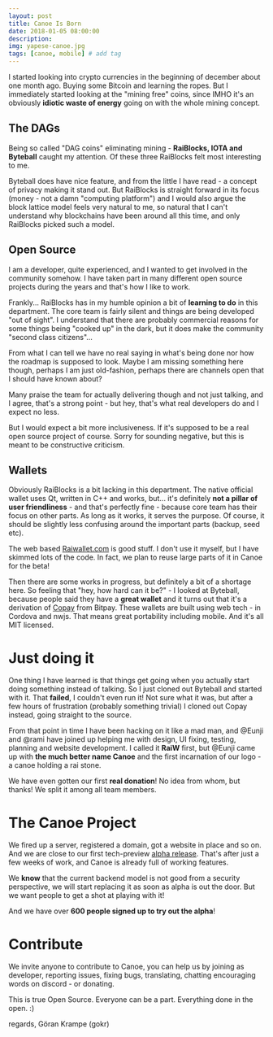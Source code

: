```yaml
---
layout: post
title: Canoe Is Born
date: 2018-01-05 08:00:00
description: 
img: yapese-canoe.jpg 
tags: [canoe, mobile] # add tag
---
```


I started looking into crypto currencies in the beginning of december about one month ago. Buying some Bitcoin and learning the ropes. But I immediately started looking at the "mining free" coins, since IMHO it's an obviously **idiotic waste of energy** going on with the whole mining concept.

## The DAGs
Being so called "DAG coins" eliminating mining - **RaiBlocks, IOTA and Byteball** caught my attention. Of these three RaiBlocks felt most interesting to me.

Byteball does have nice feature, and from the little I have read - a concept of privacy making it stand out. But RaiBlocks is straight forward in its focus (money - not a damn "computing platform") and I would also argue the block lattice model feels very natural to me, so natural that I can't understand why blockchains have been around all this time, and only RaiBlocks picked such a model.

## Open Source
I am a developer, quite experienced, and I wanted to get involved in the community somehow. I have taken part in many different open source projects during the years and that's how I like to work.

Frankly... RaiBlocks has in my humble opinion a bit of **learning to do** in this department. The core team is fairly silent and things are being developed "out of sight". I understand that there are probably commercial reasons for some things being "cooked up" in the dark, but it does make the community "second class citizens"...

From what I can tell we have no real saying in what's being done nor how the roadmap is supposed to look. Maybe I am missing something here though, perhaps I am just old-fashion, perhaps there are channels open that I should have known about?

Many praise the team for actually delivering though and not just talking, and I agree, that's a strong point - but hey, that's what real developers do and I expect no less.

But I would expect a bit more inclusiveness. If it's supposed to be a real open source project of course. Sorry for sounding negative, but this is meant to be constructive criticism.

## Wallets

Obviously RaiBlocks is a bit lacking in this department. The native official wallet uses Qt, written in C++ and works, but... it's definitely **not a pillar of user friendliness** - and that's perfectly fine - because core team has their focus on other parts. As long as it works, it serves the purpose. Of course, it should be slightly less confusing around the important parts (backup, seed etc).

The web based [Raiwallet.com](http://raiwallet.com) is good stuff. I don't use it myself, but I have skimmed lots of the code. In fact, we plan to reuse large parts of it in Canoe for the beta!

Then there are some works in progress, but definitely a bit of a shortage here. So feeling that "hey, how hard can it be?" - I looked at Byteball, because people said they have a **great wallet** and it turns out that it's a derivation of [Copay](http://copay.io) from Bitpay. These wallets are built using web tech - in Cordova and nwjs. That means great portability including mobile. And it's all MIT licensed.

# Just doing it
One thing I have learned is that things get going when you actually start doing something instead of talking. So I just cloned out Byteball and started with it. That **failed**, I couldn't even run it! Not sure what it was, but after a few hours of frustration (probably something trivial) I cloned out Copay instead, going straight to the source.

From that point in time I have been hacking on it like a mad man, and @Eunji and @rami have joined up helping me with design, UI fixing, testing, planning and website development. I called it **RaiW** first, but @Eunji came up with **the much better name Canoe** and the first incarnation of our logo - a canoe holding a rai stone.

We have even gotten our first **real donation**! No idea from whom, but thanks! We split it among all team members.

# The Canoe Project
We fired up a server, registered a domain, got a website in place and so on. And we are close to our first tech-preview [alpha release](). That's after just a few weeks of work, and Canoe is already full of working features.

We **know** that the current backend model is not good from a security perspective, we will start replacing it as soon as alpha is out the door. But we want people to get a shot at playing with it!

And we have over **600 people signed up to try out the alpha**!


# Contribute
We invite anyone to contribute to Canoe, you can help us by joining as developer, reporting issues, fixing bugs, translating, chatting encouraging words on discord - or donating.

This is true Open Source. Everyone can be a part. Everything done in the open. :)

regards, Göran Krampe (gokr)
